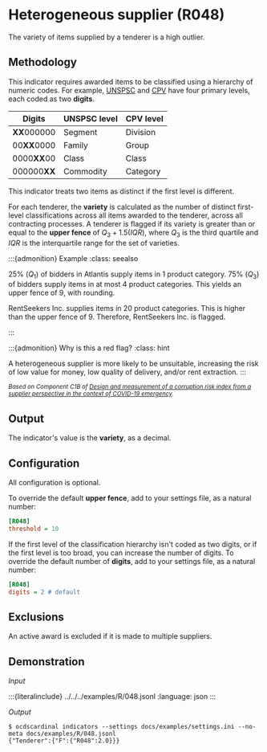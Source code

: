 # Heterogeneous supplier (R048)

The variety of items supplied by a tenderer is a high outlier.

## Methodology

This indicator requires awarded items to be classified using a hierarchy of numeric codes. For example, [UNSPSC](https://www.unspsc.org) and [CPV](https://simap.ted.europa.eu/cpv) have four primary levels, each coded as two **digits**.

| Digits | UNSPSC level | CPV level |
| - | - | - |
| **XX**000000 | Segment | Division |
| 00**XX**0000 | Family | Group |
| 0000**XX**00 | Class | Class |
| 000000**XX** | Commodity | Category |

This indicator treats two items as distinct if the first level is different.

For each tenderer, the **variety** is calculated as the number of distinct first-level classifications across all items awarded to the tenderer, across all contracting processes. A tenderer is flagged if its variety is greater than or equal to the **upper fence** of $Q_3 + 1.5(IQR)$, where $Q_3$ is the third quartile and $IQR$ is the interquartile range for the set of varieties.

:::{admonition} Example
:class: seealso

25% ($Q_1$) of bidders in Atlantis supply items in 1 product category. 75% ($Q_3$) of bidders supply items in at most 4 product categories. This yields an upper fence of 9, with rounding.

RentSeekers Inc. supplies items in 20 product categories. This is higher than the upper fence of 9. Therefore, RentSeekers Inc. is flagged.

:::

:::{admonition} Why is this a red flag?
:class: hint

A heterogeneous supplier is more likely to be unsuitable, increasing the risk of low value for money, low quality of delivery, and/or rent extraction.
:::

<small>*Based on Component C1B of [Design and measurement of a corruption risk index from a supplier perspective in the context of COVID-19 emergency](https://www.estudiosanticorrupcion.org/wp-content/uploads/2021/02/IA-OCP-Working-PaperV3.pdf).*</small>

## Output

The indicator's value is the **variety**, as a decimal.

## Configuration

All configuration is optional.

To override the default **upper fence**, add to your settings file, as a natural number:

```ini
[R048]
threshold = 10
```

If the first level of the classification hierarchy isn't coded as two digits, or if the first level is too broad, you can increase the number of digits. To override the default number of **digits**, add to your settings file, as a natural number:

```ini
[R048]
digits = 2 # default
```

## Exclusions

An active award is excluded if it is made to multiple suppliers.

## Demonstration

*Input*

:::{literalinclude} ../../../examples/R/048.jsonl
:language: json
:::

*Output*

```console
$ ocdscardinal indicators --settings docs/examples/settings.ini --no-meta docs/examples/R/048.jsonl
{"Tenderer":{"F":{"R048":2.0}}}

```
